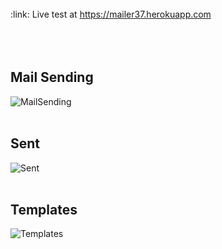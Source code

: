 <br>
:link: Live test at <a href="https://mailer37.herokuapp.com">https://mailer37.herokuapp.com</a>
<br>
<br>
<br>
<br>
<h2>Mail Sending</h2>

![MailSending](https://user-images.githubusercontent.com/20826671/117199730-d6a4a900-adea-11eb-8401-a102b0ffceee.PNG)
<br>
<br>
<h2>Sent</h2>

![Sent](https://user-images.githubusercontent.com/20826671/117199728-d60c1280-adea-11eb-9f5f-ca2da489272c.PNG)
<br>
<br>
<h2>Templates</h2>

![Templates](https://user-images.githubusercontent.com/20826671/117199407-7150b800-adea-11eb-8cab-27f31fd4ef35.PNG)
